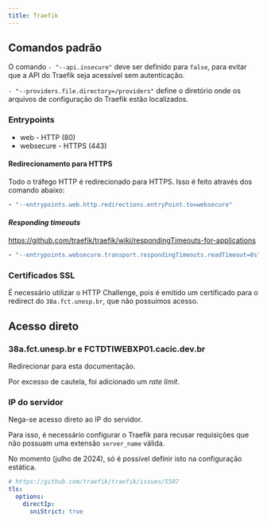 ```yaml
---
title: Traefik
---
```


## Comandos padrão

O comando `- "--api.insecure"` deve ser definido para `false`, para evitar que a API do Traefik seja acessível sem autenticação.

`- "--providers.file.directory=/providers"` define o diretório onde os arquivos de configuração do Traefik estão localizados.

### Entrypoints

- web - HTTP (80)
- websecure - HTTPS (443)

#### Redirecionamento para HTTPS

Todo o tráfego HTTP é redirecionado para HTTPS. Isso é feito através dos comando abaixo:

```yaml
- "--entrypoints.web.http.redirections.entryPoint.to=websecure"
```

#### _Responding timeouts_

https://github.com/traefik/traefik/wiki/respondingTimeouts-for-applications

```yaml
- "--entrypoints.websecure.transport.respondingTimeouts.readTimeout=0s"
```

### Certificados SSL

É necessário utilizar o HTTP Challenge, pois é emitido um certificado para o redirect do `38a.fct.unesp.br`, que não possuímos acesso.

## Acesso direto

### 38a.fct.unesp.br e FCTDTIWEBXP01.cacic.dev.br

Redirecionar para esta documentação.

Por excesso de cautela, foi adicionado um _rate limit_.

### IP do servidor

Nega-se acesso direto ao IP do servidor.

Para isso, é necessário configurar o Traefik para recusar requisições que não possuam uma extensão `server_name` válida.

No momento (julho de 2024), só é possível definir isto na configuração estática.

```yaml
# https://github.com/traefik/traefik/issues/5507
tls:
  options:
    directIp:
      sniStrict: true
```
